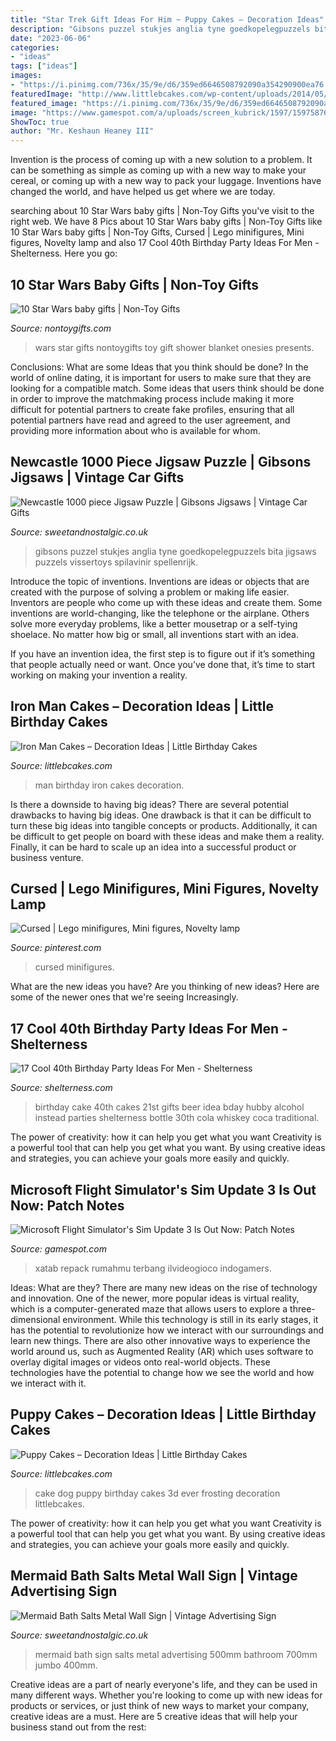 ```yaml
---
title: "Star Trek Gift Ideas For Him ~ Puppy Cakes – Decoration Ideas"
description: "Gibsons puzzel stukjes anglia tyne goedkopelegpuzzels bita jigsaws puzzels vissertoys spilavinir spellenrijk"
date: "2023-06-06"
categories:
- "ideas"
tags: ["ideas"]
images:
- "https://i.pinimg.com/736x/35/9e/d6/359ed6646508792090a354290900ea76.jpg"
featuredImage: "http://www.littlebcakes.com/wp-content/uploads/2014/05/Puppy-Dog-Birthday-Cake.jpg"
featured_image: "https://i.pinimg.com/736x/35/9e/d6/359ed6646508792090a354290900ea76.jpg"
image: "https://www.gamespot.com/a/uploads/screen_kubrick/1597/15975876/3806266-mfs.png"
ShowToc: true
author: "Mr. Keshaun Heaney III"
---
```



Invention is the process of coming up with a new solution to a problem. It can be something as simple as coming up with a new way to make your cereal, or coming up with a new way to pack your luggage. Inventions have changed the world, and have helped us get where we are today.

	

		
searching about 10 Star Wars baby gifts | Non-Toy Gifts you've visit to the right web. We have 8 Pics about 10 Star Wars baby gifts | Non-Toy Gifts like 10 Star Wars baby gifts | Non-Toy Gifts, Cursed | Lego minifigures, Mini figures, Novelty lamp and also 17 Cool 40th Birthday Party Ideas For Men - Shelterness. Here you go:
		
    
## 10 Star Wars Baby Gifts | Non-Toy Gifts

<img loading=lazy src="https://nontoygifts.com/wp-content/uploads/2016/04/Star-Wars-Baby-Gifts.jpg" onerror="this.onerror=null;this.src='https://tse1.mm.bing.net/th?id=OIP.-z52qLfBTbnk1zjiWO2ZCAHaMd&amp;pid=15.1';" alt="10 Star Wars baby gifts | Non-Toy Gifts">

_Source: nontoygifts.com_

>wars star gifts nontoygifts toy gift shower blanket onesies presents. 

	

Conclusions: What are some Ideas that you think should be done?
In the world of online dating, it is important for users to make sure that they are looking for a compatible match. Some ideas that users think should be done in order to improve the matchmaking process include making it more difficult for potential partners to create fake profiles, ensuring that all potential partners have read and agreed to the user agreement, and providing more information about who is available for whom.

    
## Newcastle 1000 Piece Jigsaw Puzzle | Gibsons Jigsaws | Vintage Car Gifts

<img loading=lazy src="https://33.cdn.ekm.net/ekmps/shops/sweet/images/newcastle-1000-piece-jigsaw-puzzle-[2]-18458-1-p.jpg?v=0271B428-230B-43AC-B6CA-2FA495513D63" onerror="this.onerror=null;this.src='https://tse2.mm.bing.net/th?id=OIP.ZI_zJHo6egZa6jhGBPzGtgHaFS&amp;pid=15.1';" alt="Newcastle 1000 piece Jigsaw Puzzle | Gibsons Jigsaws | Vintage Car Gifts">

_Source: sweetandnostalgic.co.uk_

>gibsons puzzel stukjes anglia tyne goedkopelegpuzzels bita jigsaws puzzels vissertoys spilavinir spellenrijk. 

	

Introduce the topic of inventions.
Inventions are ideas or objects that are created with the purpose of solving a problem or making life easier. Inventors are people who come up with these ideas and create them.
Some inventions are world-changing, like the telephone or the airplane. Others solve more everyday problems, like a better mousetrap or a self-tying shoelace. No matter how big or small, all inventions start with an idea.

If you have an invention idea, the first step is to figure out if it’s something that people actually need or want. Once you’ve done that, it’s time to start working on making your invention a reality.

    
## Iron Man Cakes – Decoration Ideas | Little Birthday Cakes

<img loading=lazy src="http://www.littlebcakes.com/wp-content/uploads/2014/01/Iron-Man-Birthday-Cakes.jpg" onerror="this.onerror=null;this.src='https://tse2.mm.bing.net/th?id=OIP.J6Bqus-W9g-r3d0EwwbqJAHaJ4&amp;pid=15.1';" alt="Iron Man Cakes – Decoration Ideas | Little Birthday Cakes">

_Source: littlebcakes.com_

>man birthday iron cakes decoration. 

	

Is there a downside to having big ideas?
There are several potential drawbacks to having big ideas. One drawback is that it can be difficult to turn these big ideas into tangible concepts or products. Additionally, it can be difficult to get people on board with these ideas and make them a reality. Finally, it can be hard to scale up an idea into a successful product or business venture.

    
## Cursed | Lego Minifigures, Mini Figures, Novelty Lamp

<img loading=lazy src="https://i.pinimg.com/736x/35/9e/d6/359ed6646508792090a354290900ea76.jpg" onerror="this.onerror=null;this.src='https://tse1.mm.bing.net/th?id=OIP.gFsn15hkqfEKLGb6XNXyawHaJ3&amp;pid=15.1';" alt="Cursed | Lego minifigures, Mini figures, Novelty lamp">

_Source: pinterest.com_

>cursed minifigures. 

	

What are the new ideas you have?
Are you thinking of new ideas? Here are some of the newer ones that we're seeing Increasingly.

    
## 17 Cool 40th Birthday Party Ideas For Men - Shelterness

<img loading=lazy src="http://i.shelterness.com/2017/02/18-whiskey-and-Coca-Cola-birthday-cake-instead-of-a-traditional-one.jpg" onerror="this.onerror=null;this.src='https://tse1.mm.bing.net/th?id=OIP.jZD0jusz5GGGpE61CO-_vQHaJ4&amp;pid=15.1';" alt="17 Cool 40th Birthday Party Ideas For Men - Shelterness">

_Source: shelterness.com_

>birthday cake 40th cakes 21st gifts beer idea bday hubby alcohol instead parties shelterness bottle 30th cola whiskey coca traditional. 

	

The power of creativity: how it can help you get what you want
Creativity is a powerful tool that can help you get what you want. By using creative ideas and strategies, you can achieve your goals more easily and quickly.

    
## Microsoft Flight Simulator&#039;s Sim Update 3 Is Out Now: Patch Notes

<img loading=lazy src="https://www.gamespot.com/a/uploads/screen_kubrick/1597/15975876/3806266-mfs.png" onerror="this.onerror=null;this.src='https://tse2.mm.bing.net/th?id=OIP.CX46odxTLk_FBNW91FyHqwHaEK&amp;pid=15.1';" alt="Microsoft Flight Simulator&#039;s Sim Update 3 Is Out Now: Patch Notes">

_Source: gamespot.com_

>xatab repack rumahmu terbang ilvideogioco indogamers. 

	

Ideas: What are they?
There are many new ideas on the rise of technology and innovation. One of the newer, more popular ideas is virtual reality, which is a computer-generated maze that allows users to explore a three-dimensional environment. While this technology is still in its early stages, it has the potential to revolutionize how we interact with our surroundings and learn new things. There are also other innovative ways to experience the world around us, such as Augmented Reality (AR) which uses software to overlay digital images or videos onto real-world objects. These technologies have the potential to change how we see the world and how we interact with it.

    
## Puppy Cakes – Decoration Ideas | Little Birthday Cakes

<img loading=lazy src="http://www.littlebcakes.com/wp-content/uploads/2014/05/Puppy-Dog-Birthday-Cake.jpg" onerror="this.onerror=null;this.src='https://tse1.mm.bing.net/th?id=OIP.iLAD5WmvW6U7eFz24zKgFQHaFj&amp;pid=15.1';" alt="Puppy Cakes – Decoration Ideas | Little Birthday Cakes">

_Source: littlebcakes.com_

>cake dog puppy birthday cakes 3d ever frosting decoration littlebcakes. 

	

The power of creativity: how it can help you get what you want
Creativity is a powerful tool that can help you get what you want. By using creative ideas and strategies, you can achieve your goals more easily and quickly.

    
## Mermaid Bath Salts Metal Wall Sign | Vintage Advertising Sign

<img loading=lazy src="https://33.cdn.ekm.net/ekmps/shops/sweet/images/mermaid-bath-salts-metal-wall-sign-4-sizes--sign-size-jumbo-500mm-x-700mm-1748-p.jpg?v=522021-150225" onerror="this.onerror=null;this.src='https://tse3.mm.bing.net/th?id=OIP.Sx7f_4rBAFyPMv2Clboo-QHaJ4&amp;pid=15.1';" alt="Mermaid Bath Salts Metal Wall Sign | Vintage Advertising Sign">

_Source: sweetandnostalgic.co.uk_

>mermaid bath sign salts metal advertising 500mm bathroom 700mm jumbo 400mm. 

	

Creative ideas are a part of nearly everyone's life, and they can be used in many different ways. Whether you're looking to come up with new ideas for products or services, or just think of new ways to market your company, creative ideas are a must. Here are 5 creative ideas that will help your business stand out from the rest: 

